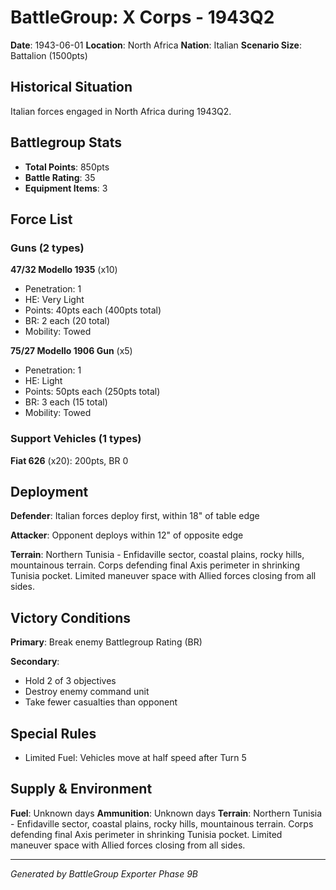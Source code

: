 # BattleGroup: X Corps - 1943Q2

**Date**: 1943-06-01
**Location**: North Africa
**Nation**: Italian
**Scenario Size**: Battalion (1500pts)

## Historical Situation

Italian forces engaged in North Africa during 1943Q2.

## Battlegroup Stats

- **Total Points**: 850pts
- **Battle Rating**: 35
- **Equipment Items**: 3

## Force List

### Guns (2 types)

**47/32 Modello 1935** (x10)
- Penetration: 1
- HE: Very Light
- Points: 40pts each (400pts total)
- BR: 2 each (20 total)
- Mobility: Towed

**75/27 Modello 1906 Gun** (x5)
- Penetration: 1
- HE: Light
- Points: 50pts each (250pts total)
- BR: 3 each (15 total)
- Mobility: Towed

### Support Vehicles (1 types)

**Fiat 626** (x20): 200pts, BR 0

## Deployment

**Defender**: Italian forces deploy first, within 18" of table edge

**Attacker**: Opponent deploys within 12" of opposite edge

**Terrain**: Northern Tunisia - Enfidaville sector, coastal plains, rocky hills, mountainous terrain. Corps defending final Axis perimeter in shrinking Tunisia pocket. Limited maneuver space with Allied forces closing from all sides.

## Victory Conditions

**Primary**: Break enemy Battlegroup Rating (BR)

**Secondary**:
- Hold 2 of 3 objectives
- Destroy enemy command unit
- Take fewer casualties than opponent

## Special Rules

- Limited Fuel: Vehicles move at half speed after Turn 5

## Supply & Environment

**Fuel**: Unknown days
**Ammunition**: Unknown days
**Terrain**: Northern Tunisia - Enfidaville sector, coastal plains, rocky hills, mountainous terrain. Corps defending final Axis perimeter in shrinking Tunisia pocket. Limited maneuver space with Allied forces closing from all sides.

---

*Generated by BattleGroup Exporter Phase 9B*
